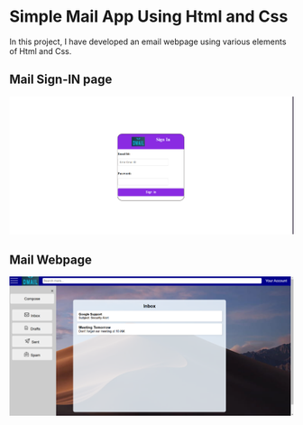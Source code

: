 # Simple Mail App Using Html and Css
In this project, I have developed an email webpage using various elements of Html and Css.
## Mail Sign-IN page
![Mail Sign in](Images/signinbox.png)

## Mail Webpage
![DMail app](Images/dmailapp.png)
